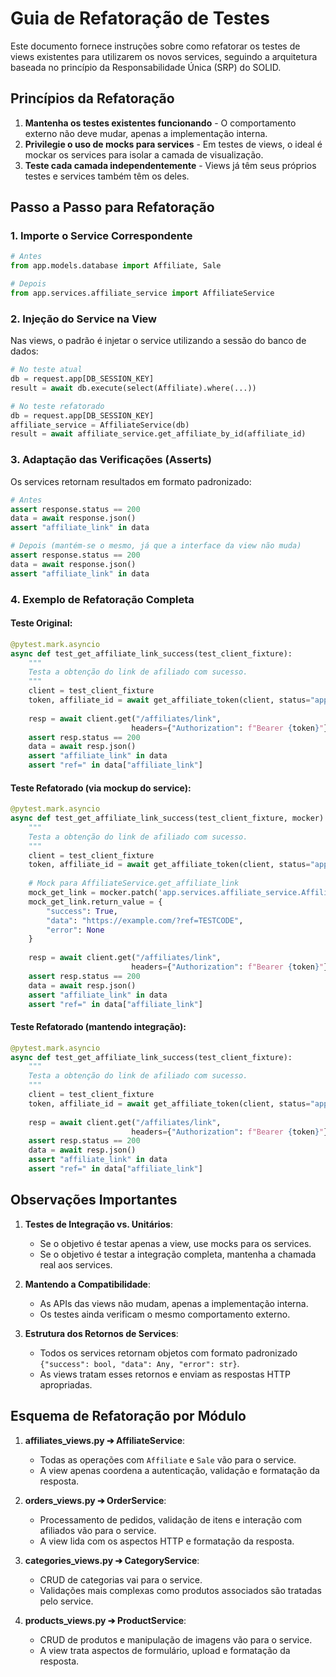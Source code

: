 # Guia de Refatoração de Testes

Este documento fornece instruções sobre como refatorar os testes de views existentes para utilizarem os novos services, seguindo a arquitetura baseada no princípio da Responsabilidade Única (SRP) do SOLID.

## Princípios da Refatoração

1. **Mantenha os testes existentes funcionando** - O comportamento externo não deve mudar, apenas a implementação interna.
2. **Privilegie o uso de mocks para services** - Em testes de views, o ideal é mockar os services para isolar a camada de visualização.
3. **Teste cada camada independentemente** - Views já têm seus próprios testes e services também têm os deles.

## Passo a Passo para Refatoração

### 1. Importe o Service Correspondente

```python
# Antes
from app.models.database import Affiliate, Sale

# Depois
from app.services.affiliate_service import AffiliateService
```

### 2. Injeção do Service na View

Nas views, o padrão é injetar o service utilizando a sessão do banco de dados:

```python
# No teste atual
db = request.app[DB_SESSION_KEY]
result = await db.execute(select(Affiliate).where(...))

# No teste refatorado
db = request.app[DB_SESSION_KEY]
affiliate_service = AffiliateService(db)
result = await affiliate_service.get_affiliate_by_id(affiliate_id)
```

### 3. Adaptação das Verificações (Asserts)

Os services retornam resultados em formato padronizado:

```python
# Antes
assert response.status == 200
data = await response.json()
assert "affiliate_link" in data

# Depois (mantém-se o mesmo, já que a interface da view não muda)
assert response.status == 200
data = await response.json()
assert "affiliate_link" in data
```

### 4. Exemplo de Refatoração Completa

#### Teste Original:

```python
@pytest.mark.asyncio
async def test_get_affiliate_link_success(test_client_fixture):
    """
    Testa a obtenção do link de afiliado com sucesso.
    """
    client = test_client_fixture
    token, affiliate_id = await get_affiliate_token(client, status="approved")
    
    resp = await client.get("/affiliates/link",
                           headers={"Authorization": f"Bearer {token}"})
    assert resp.status == 200
    data = await resp.json()
    assert "affiliate_link" in data
    assert "ref=" in data["affiliate_link"]
```

#### Teste Refatorado (via mockup do service):

```python
@pytest.mark.asyncio
async def test_get_affiliate_link_success(test_client_fixture, mocker):
    """
    Testa a obtenção do link de afiliado com sucesso.
    """
    client = test_client_fixture
    token, affiliate_id = await get_affiliate_token(client, status="approved")
    
    # Mock para AffiliateService.get_affiliate_link
    mock_get_link = mocker.patch('app.services.affiliate_service.AffiliateService.get_affiliate_link')
    mock_get_link.return_value = {
        "success": True, 
        "data": "https://example.com/?ref=TESTCODE", 
        "error": None
    }
    
    resp = await client.get("/affiliates/link",
                           headers={"Authorization": f"Bearer {token}"})
    assert resp.status == 200
    data = await resp.json()
    assert "affiliate_link" in data
    assert "ref=" in data["affiliate_link"]
```

#### Teste Refatorado (mantendo integração):

```python
@pytest.mark.asyncio
async def test_get_affiliate_link_success(test_client_fixture):
    """
    Testa a obtenção do link de afiliado com sucesso.
    """
    client = test_client_fixture
    token, affiliate_id = await get_affiliate_token(client, status="approved")
    
    resp = await client.get("/affiliates/link",
                           headers={"Authorization": f"Bearer {token}"})
    assert resp.status == 200
    data = await resp.json()
    assert "affiliate_link" in data
    assert "ref=" in data["affiliate_link"]
```

## Observações Importantes

1. **Testes de Integração vs. Unitários**:
   - Se o objetivo é testar apenas a view, use mocks para os services.
   - Se o objetivo é testar a integração completa, mantenha a chamada real aos services.

2. **Mantendo a Compatibilidade**:
   - As APIs das views não mudam, apenas a implementação interna.
   - Os testes ainda verificam o mesmo comportamento externo.

3. **Estrutura dos Retornos de Services**:
   - Todos os services retornam objetos com formato padronizado `{"success": bool, "data": Any, "error": str}`.
   - As views tratam esses retornos e enviam as respostas HTTP apropriadas.

## Esquema de Refatoração por Módulo

1. **affiliates_views.py ➔ AffiliateService**:
   - Todas as operações com `Affiliate` e `Sale` vão para o service.
   - A view apenas coordena a autenticação, validação e formatação da resposta.

2. **orders_views.py ➔ OrderService**:
   - Processamento de pedidos, validação de itens e interação com afiliados vão para o service.
   - A view lida com os aspectos HTTP e formatação da resposta.

3. **categories_views.py ➔ CategoryService**:
   - CRUD de categorias vai para o service.
   - Validações mais complexas como produtos associados são tratadas pelo service.

4. **products_views.py ➔ ProductService**:
   - CRUD de produtos e manipulação de imagens vão para o service.
   - A view trata aspectos de formulário, upload e formatação da resposta. 